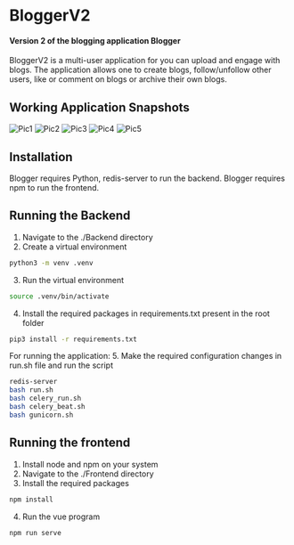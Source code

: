 # BloggerV2
#### Version 2 of the blogging application Blogger

BloggerV2 is a multi-user application for you can upload and engage with blogs. The application allows one to create blogs, follow/unfollow other users, like or comment on blogs or archive their own blogs.

## Working Application Snapshots
![Pic1](https://github.com/user-attachments/assets/a42288fa-3a04-44e0-b503-2acda6708e08)
![Pic2](https://github.com/user-attachments/assets/b3dd96a2-930c-4c27-8112-f0a72d8f568a)
![Pic3](https://github.com/user-attachments/assets/8ba16c16-dfa6-453d-aa47-cc95e0acb7d8)
![Pic4](https://github.com/user-attachments/assets/ad5e18fc-8e71-4431-a641-1b0cadade3c0)
![Pic5](https://github.com/user-attachments/assets/49561378-e2cf-4981-9748-89108cf1856f)


## Installation

Blogger requires Python, redis-server to run the backend.
Blogger requires npm to run the frontend.

## Running the Backend
1. Navigate to the ./Backend directory
2. Create a virtual environment

```sh
python3 -m venv .venv
```

3. Run the virtual environment

```sh
source .venv/bin/activate
```

4. Install the required packages in requirements.txt present in the root folder

```sh
pip3 install -r requirements.txt
```

For running the application: 
5. Make the required configuration changes in run.sh file and run the script

```sh
redis-server
bash run.sh
bash celery_run.sh
bash celery_beat.sh
bash gunicorn.sh
```

## Running the frontend
1. Install node and npm on your system
2. Navigate to the ./Frontend directory
3. Install the required packages
```sh
npm install
```

4. Run the vue program
```sh
npm run serve
```
